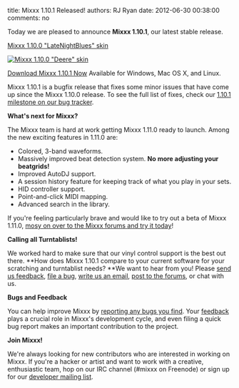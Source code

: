 title: Mixxx 1.10.1 Released!
authors: RJ Ryan
date: 2012-06-30 00:38:00
comments: no

Today we are pleased to announce **Mixxx 1.10.1**, our latest stable release.

[Mixxx 1.10.0 "LateNightBlues" skin]({static}/images/news/Mixxx-1.10.0-LateNightBlues-Cropped.png)

[![Mixxx 1.10.0 "Deere" skin]({static}/images/news/Mixxx-1.10.0-Deere-Cropped.png)]({static}/images/news/Mixxx-1.10.0-Deere-Cropped.png)

[Download Mixxx 1.10.1 Now]({filename}/pages/download.md)
Available for Windows, Mac OS X, and Linux.

Mixxx 1.10.1 is a bugfix release that fixes some minor issues that have come up since the Mixxx 1.10.0 release.
To see the full list of fixes, check our [1.10.1 milestone on our bug tracker](https://launchpad.net/mixxx/+milestone/1.10.1).

**What's next for Mixxx?**

The Mixxx team is hard at work getting Mixxx 1.11.0 ready to launch.
Among the new exciting features in 1.11.0 are:
- Colored, 3-band waveforms.
- Massively improved beat detection system. **No more adjusting your beatgrids!**
- Improved AutoDJ support.
- A session history feature for keeping track of what you play in your sets.
- HID controller support.
- Point-and-click MIDI mapping.
- Advanced search in the library.

If you're feeling particularly brave and would like to try out a beta of Mixxx 1.11.0, [mosy on over to the Mixxx forums and try it today](https://mixxx.org/forums/viewtopic.php?f=1&t=3834)!

**Calling all Turntablists!**

We worked hard to make sure that our vinyl control support is the best out there.
**How does Mixxx 1.10.1 compare to your current software for your scratching and turntablist needs?
**We want to hear from you!
Please [send us feedback](https://spreadsheets.google.com/a/mixxx.org/spreadsheet/viewform?formkey=dDlJeS12czk3SWtkVkNRd3UtNURUUkE6MQ), [file a bug](https://bugs.launchpad.net/mixxx/+filebug), [write us an email](mailto:feedback@mixxx.org), [post to the forums](https://mixxx.org/forums/), or chat with us.

**Bugs and Feedback**

You can help improve Mixxx by [reporting any bugs you find](https://bugs.launchpad.net/mixxx/+filebug).
Your [feedback](https://spreadsheets.google.com/a/mixxx.org/spreadsheet/viewform?formkey=dDlJeS12czk3SWtkVkNRd3UtNURUUkE6MQ) plays a crucial role in Mixxx's development cycle, and even filing a quick bug report makes an important contribution to the project.

**Join Mixxx!**

We're always looking for new contributors who are interested in working on Mixxx.
If you're a hacker or artist and want to work with a creative, enthusiastic team, hop on our IRC channel (#mixxx on Freenode) or sign up for our [developer mailing list](https://lists.sourceforge.net/lists/listinfo/mixxx-devel).
